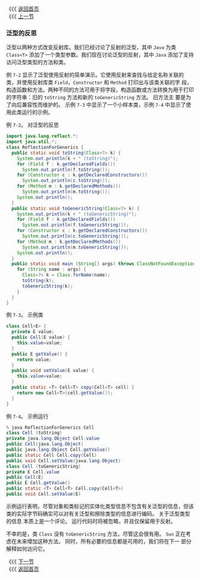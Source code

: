《《《 [返回首页](../README.md)       <br/>
《《《 [上一节](04_A_Generic_Reflection_Library.md)

### 泛型的反思

泛型以两种方式改变反射库。我们已经讨论了反射的泛型，其中 `Java` 为类 `Class<T>` 添加了一个类型参数。我们现在讨论泛型的反射，其中 `Java` 添加了支持
访问泛型类型的方法和类。

例 `7-2` 显示了泛型使用反射的简单演示。它使用反射来查找与给定名称关联的类，并使用反射库类 `Field`，`Constructor` 和 `Method` 打印出与该类关联的字
段，构造函数和方法。两种不同的方法可用于将字段，构造函数或方法转换为用于打印的字符串：旧的 `toString` 方法和新的 `toGenericString` 方法。 旧方法主
要是为了向后兼容性而维护的。 示例 `7-3` 中显示了一个小样本类，示例 `7-4` 中显示了使用此类运行的示例。

例 `7-2`。 对泛型的反思

```java
import java.lang.reflect.*;
import java.util.*;
class ReflectionForGenerics {
  public static void toString(Class<?> k) {
    System.out.println(k + " (toString)");
    for (Field f : k.getDeclaredFields())
      System.out.println(f.toString());
    for (Constructor c : k.getDeclaredConstructors())
      System.out.println(c.toString());
    for (Method m : k.getDeclaredMethods())
      System.out.println(m.toString());
    System.out.println();
  }
  public static void toGenericString(Class<?> k) {
    System.out.println(k + " (toGenericString)");
    for (Field f : k.getDeclaredFields())
      System.out.println(f.toGenericString());
    for (Constructor c : k.getDeclaredConstructors())
      System.out.println(c.toGenericString());
    for (Method m : k.getDeclaredMethods())
      System.out.println(m.toGenericString());
    System.out.println();
  }
  public static void main (String[] args) throws ClassNotFoundException {
    for (String name : args) {
      Class<?> k = Class.forName(name);
      toString(k);
      toGenericString(k);
    } 
  }
}  
```

例 `7-3`。 示例类

```java
class Cell<E> {
  private E value;
  public Cell(E value) { 
    this.value=value; 
  }
  public E getValue() { 
    return value; 
  }
  public void setValue(E value) { 
    this.value=value; 
  }
  public static <T> Cell<T> copy(Cell<T> cell) {
    return new Cell<T>(cell.getValue());
  }
}
```

例 `7-4`。 示例运行

```java
% java ReflectionForGenerics Cell
class Cell (toString)
private java.lang.Object Cell.value
public Cell(java.lang.Object)
public java.lang.Object Cell.getValue()
public static Cell Cell.copy(Cell)
public void Cell.setValue(java.lang.Object)
class Cell (toGenericString)
private E Cell.value
public Cell(E)
public E Cell.getValue()
public static <T> Cell<T> Cell.copy(Cell<T>)
public void Cell.setValue(E)
```

示例运行表明，尽管对象和类标记的实体化类型信息不包含有关泛型的信息，但该类的实际字节码确实可以对有关泛型和擦除类型的信息进行编码。 关于泛型类型的信息
本质上是一个评论。 运行代码时将被忽略，并且仅保留用于反射。

不幸的是，类 `Class` 没有 `toGenericString` 方法，尽管这会很有用。 `Sun` 正在考虑在未来增加这种方法。 同时，所有必要的信息都是可用的，我们将在下一
部分解释如何访问它。

《《《 [下一节](06_Reflecting_Generic_Types.md)      <br/>
《《《 [返回首页](../README.md)
